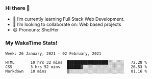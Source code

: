 ### Hi there 👋

- 🌱 I’m currently learning Full Stack Web Development.
- 👯 I’m looking to collaborate on: Web based projects
- 😄 Pronouns: She/Her

### My WakaTime Stats!

<!--START_SECTION:waka-->
```text
Week: 26 January, 2021 - 02 February, 2021

HTML       10 hrs 32 mins  ██████████████████░░░░░░░   72.28 % 
CSS        3 hrs 52 mins   ██████▓░░░░░░░░░░░░░░░░░░   26.53 % 
Markdown   10 mins         ▒░░░░░░░░░░░░░░░░░░░░░░░░   01.16 % 
```
<!--END_SECTION:waka-->
